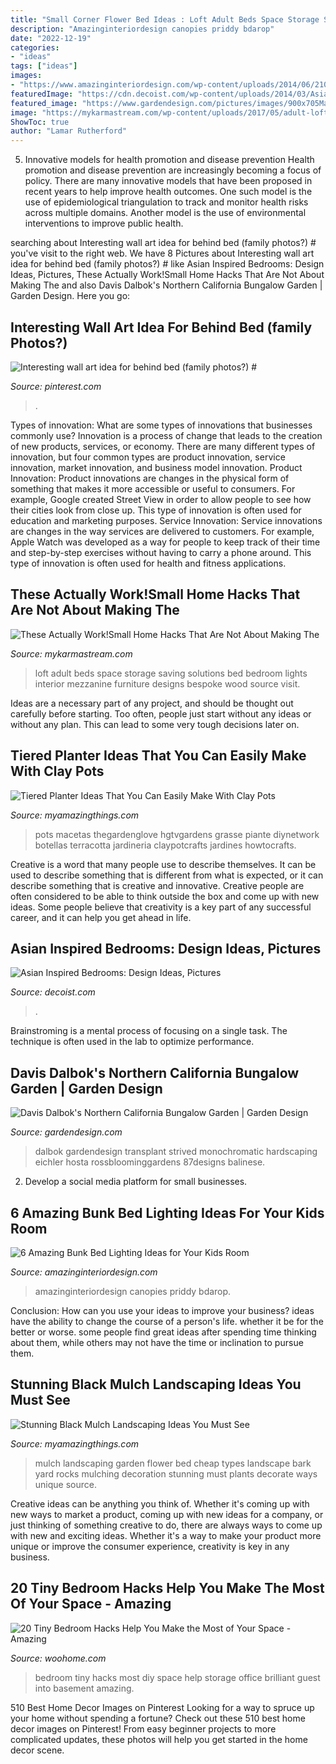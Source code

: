 ```yaml
---
title: "Small Corner Flower Bed Ideas : Loft Adult Beds Space Storage Saving Solutions Bed Bedroom Lights Interior Mezzanine Furniture Designs Bespoke Wood Source Visit"
description: "Amazinginteriordesign canopies priddy bdarop"
date: "2022-12-19"
categories:
- "ideas"
tags: ["ideas"]
images:
- "https://www.amazinginteriordesign.com/wp-content/uploads/2014/06/210.jpg"
featuredImage: "https://cdn.decoist.com/wp-content/uploads/2014/03/Asian-Contemporary-guest-bedroom-idea.jpg"
featured_image: "https://www.gardendesign.com/pictures/images/900x705Max/california-dreaming-a-davis-dalbok-garden_92/living-green-design_3577.jpg"
image: "https://mykarmastream.com/wp-content/uploads/2017/05/adult-loft-bed-wood-lights.jpg"
ShowToc: true
author: "Lamar Rutherford"
---
```



5) Innovative models for health promotion and disease prevention
Health promotion and disease prevention are increasingly becoming a focus of policy. There are many innovative models that have been proposed in recent years to help improve health outcomes. One such model is the use of epidemiological triangulation to track and monitor health risks across multiple domains. Another model is the use of environmental interventions to improve public health.

	

		
searching about Interesting wall art idea for behind bed (family photos?) # you've visit to the right web. We have 8 Pictures about Interesting wall art idea for behind bed (family photos?) # like Asian Inspired Bedrooms: Design Ideas, Pictures, These Actually Work!Small Home Hacks That Are Not About Making The and also Davis Dalbok&#039;s Northern California Bungalow Garden | Garden Design. Here you go:
		
    
## Interesting Wall Art Idea For Behind Bed (family Photos?) #

<img loading=lazy src="https://i.pinimg.com/736x/1c/58/21/1c582125afd1733433673846fcfbef78.jpg" onerror="this.onerror=null;this.src='https://tse1.mm.bing.net/th?id=OIP.gOMvysewXqyM8cVNUWHaEwHaJV&amp;pid=15.1';" alt="Interesting wall art idea for behind bed (family photos?) #">

_Source: pinterest.com_

>. 

	

Types of innovation: What are some types of innovations that businesses commonly use?
Innovation is a process of change that leads to the creation of new products, services, or economy. There are many different types of innovation, but four common types are product innovation, service innovation, market innovation, and business model innovation. 
Product Innovation: Product innovations are changes in the physical form of something that makes it more accessible or useful to consumers. For example, Google created Street View in order to allow people to see how their cities look from close up. This type of innovation is often used for education and marketing purposes. Service Innovation: Service innovations are changes in the way services are delivered to customers. For example, Apple Watch was developed as a way for people to keep track of their time and step-by-step exercises without having to carry a phone around. This type of innovation is often used for health and fitness applications.

    
## These Actually Work!Small Home Hacks That Are Not About Making The

<img loading=lazy src="https://mykarmastream.com/wp-content/uploads/2017/05/adult-loft-bed-wood-lights.jpg" onerror="this.onerror=null;this.src='https://tse4.mm.bing.net/th?id=OIP.CBi99-6a6SEbUTIcunxuxQHaE9&amp;pid=15.1';" alt="These Actually Work!Small Home Hacks That Are Not About Making The">

_Source: mykarmastream.com_

>loft adult beds space storage saving solutions bed bedroom lights interior mezzanine furniture designs bespoke wood source visit. 

	

Ideas are a necessary part of any project, and should be thought out carefully before starting. Too often, people just start without any ideas or without any plan. This can lead to some very tough decisions later on.

    
## Tiered Planter Ideas That You Can Easily Make With Clay Pots

<img loading=lazy src="https://myamazingthings.com/wp-content/uploads/2017/07/clay-pot-ideas-5.jpeg" onerror="this.onerror=null;this.src='https://tse4.mm.bing.net/th?id=OIP.E8Wz8UGR_xs_H9BitXGH0QHaLH&amp;pid=15.1';" alt="Tiered Planter Ideas That You Can Easily Make With Clay Pots">

_Source: myamazingthings.com_

>pots macetas thegardenglove hgtvgardens grasse piante diynetwork botellas terracotta jardineria claypotcrafts jardines howtocrafts. 

	

Creative is a word that many people use to describe themselves. It can be used to describe something that is different from what is expected, or it can describe something that is creative and innovative. Creative people are often considered to be able to think outside the box and come up with new ideas. Some people believe that creativity is a key part of any successful career, and it can help you get ahead in life.

    
## Asian Inspired Bedrooms: Design Ideas, Pictures

<img loading=lazy src="https://cdn.decoist.com/wp-content/uploads/2014/03/Asian-Contemporary-guest-bedroom-idea.jpg" onerror="this.onerror=null;this.src='https://tse4.mm.bing.net/th?id=OIP.Z0LFPbs0RHA81HvGySeO_gHaFf&amp;pid=15.1';" alt="Asian Inspired Bedrooms: Design Ideas, Pictures">

_Source: decoist.com_

>. 

	

Brainstroming is a mental process of focusing on a single task. The technique is often used in the lab to optimize performance.

    
## Davis Dalbok&#039;s Northern California Bungalow Garden | Garden Design

<img loading=lazy src="https://www.gardendesign.com/pictures/images/900x705Max/california-dreaming-a-davis-dalbok-garden_92/living-green-design_3577.jpg" onerror="this.onerror=null;this.src='https://tse3.mm.bing.net/th?id=OIP.RB3XqpZiS_Fr9wGp_RQe4AHaJ3&amp;pid=15.1';" alt="Davis Dalbok&#039;s Northern California Bungalow Garden | Garden Design">

_Source: gardendesign.com_

>dalbok gardendesign transplant strived monochromatic hardscaping eichler hosta rossbloominggardens 87designs balinese. 

	

2. Develop a social media platform for small businesses.

    
## 6 Amazing Bunk Bed Lighting Ideas For Your Kids Room

<img loading=lazy src="https://www.amazinginteriordesign.com/wp-content/uploads/2014/06/210.jpg" onerror="this.onerror=null;this.src='https://tse4.mm.bing.net/th?id=OIP.23bY1J5SbgJjyzaWkAKOrwHaKe&amp;pid=15.1';" alt="6 Amazing Bunk Bed Lighting Ideas for Your Kids Room">

_Source: amazinginteriordesign.com_

>amazinginteriordesign canopies priddy bdarop. 

	

Conclusion: How can you use your ideas to improve your business?
ideas have the ability to change the course of a person's life. whether it be for the better or worse. some people find great ideas after spending time thinking about them, while others may not have the time or inclination to pursue them.

    
## Stunning Black Mulch Landscaping Ideas You Must See

<img loading=lazy src="http://myamazingthings.com/wp-content/uploads/2017/05/innovative-landscaping-mulch-ideas-two-mulch-landscaping-types-design-ideas-amp-decors.jpg" onerror="this.onerror=null;this.src='https://tse4.mm.bing.net/th?id=OIP.MAKm19OfrsWGI5dBfgiCiQHaGj&amp;pid=15.1';" alt="Stunning Black Mulch Landscaping Ideas You Must See">

_Source: myamazingthings.com_

>mulch landscaping garden flower bed cheap types landscape bark yard rocks mulching decoration stunning must plants decorate ways unique source. 

	

Creative ideas can be anything you think of. Whether it's coming up with new ways to market a product, coming up with new ideas for a company, or just thinking of something creative to do, there are always ways to come up with new and exciting ideas. Whether it's a way to make your product more unique or improve the consumer experience, creativity is key in any business.

    
## 20 Tiny Bedroom Hacks Help You Make The Most Of Your Space - Amazing

<img loading=lazy src="http://www.woohome.com/wp-content/uploads/2014/07/brilliant-ideas-for-tiny-bedroom-7.jpg" onerror="this.onerror=null;this.src='https://tse2.mm.bing.net/th?id=OIP.AIzMKQJ2pqMDsWZgmhpaZgHaN0&amp;pid=15.1';" alt="20 Tiny Bedroom Hacks Help You Make the Most of Your Space - Amazing">

_Source: woohome.com_

>bedroom tiny hacks most diy space help storage office brilliant guest into basement amazing. 

	

510 Best Home Decor Images on Pinterest
Looking for a way to spruce up your home without spending a fortune? Check out these 510 best home decor images on Pinterest! From easy beginner projects to more complicated updates, these photos will help you get started in the home decor scene.

